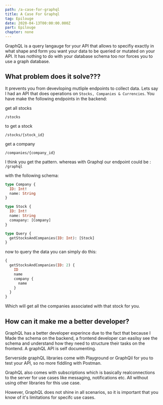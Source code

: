 ```yaml
---
path: /a-case-for-graphql
title: A Case For Graphql
tag: Epilouge
date: 2020-04-13T00:00:00.000Z
part: Epilouge
chapter: none
---
```


GraphQL is a query langauge for your API that allows to specifiy exactly in what shape and form you want your
data to be queried or mutated on your API. It has nothing to do with your database schema too nor forces you to use
a graph database.

## What problem does it solve???

It prevents you from devevloping mutliple endpoints to collect data. Lets say I had an API that
does operations on `Stocks, Companies & Currencies`. You have make the following endpoints in the backend:

get all stocks

```
/stocks
```

to get a stock

```
/stocks/{stock_id}
```

get a company

```
/companies/{company_id}
```

I think you get the pattern. whereas with Graphql our endpoint could be : `/graphql`

with the following schema:

```graphql
type Company {
  ID: Int!
  name: String
}

type Stock {
  ID: Int!
  name: String
  comapany: [Company]
}

type Query {
  getStocksAndCompanies(ID: Int): [Stock]
}
```

now to query the data you can simply do this:

```graphql
{
  getStocksAndCompanies(ID: 2) {
    ID
    name
    company {
      name
    }
  }
}
```

Which will get all the companies associated with that stock for you.

## How can it make me a better developer?

GraphQL has a better developer experince due to the fact that because I Made the schema on the backend, a frontend
developer can easilsy see the schema and understand how they need to structure their tasks on the frontend. A graphQL API
is self documenting.

Serverside graphQL libraries come with Playground or GraphQil for you to test your API, so no more fiddling with Postman.

GraphQL also comes with subscriptions which is basically realconnections to the server for use cases like messaging, notifications etc. All without using other libraries for this use case.

However, GraphQL does not shine in all scenarios, so it is important that you know of it's limitations for specifc use cases.
